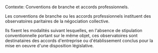 Contexte: Conventions de branche et accords professionnels.

Les conventions de branche ou les accords professionnels instituent des observatoires paritaires de la négociation collective.

Ils fixent les modalités suivant lesquelles, en l'absence de stipulation conventionnelle portant sur le même objet, ces observatoires sont destinataires des accords d'entreprise ou d'établissement conclus pour la mise en oeuvre d'une disposition législative.